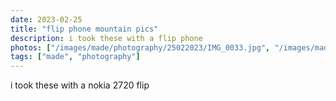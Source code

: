 ```yaml
---
date: 2023-02-25
title: "flip phone mountain pics"
description: i took these with a flip phone
photos: ["/images/made/photography/25022023/IMG_0033.jpg", "/images/made/photography/25022023/IMG_0036.jpg"]
tags: ["made", "photography"]
---
```

i took these with a nokia 2720 flip